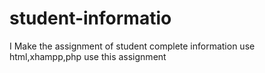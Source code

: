 # student-informatio
I Make the assignment of student complete information use html,xhampp,php use this assignment
